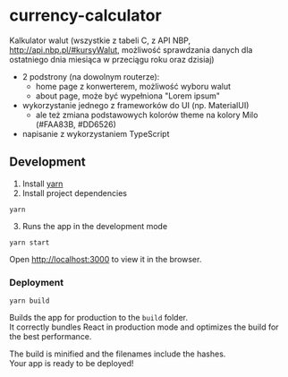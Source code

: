 # currency-calculator

Kalkulator walut (wszystkie z tabeli C, z API NBP, http://api.nbp.pl/#kursyWalut, możliwość sprawdzania danych dla ostatniego dnia miesiąca w przeciągu roku oraz dzisiaj)

* 2 podstrony (na dowolnym routerze):
    * home page z konwerterem, możliwość wyboru walut
    * about page, może być wypełniona "Lorem ipsum"
* wykorzystanie jednego z frameworków do UI (np. MaterialUI)
    * ale też zmiana podstawowych kolorów theme na kolory Milo (#FAA83B, #DD6526)
* napisanie z wykorzystaniem TypeScript

## Development

1. Install [yarn](https://classic.yarnpkg.com/en/docs/getting-started)
2. Install project dependencies

```
yarn
```

3. Runs the app in the development mode 

```
yarn start
```

Open [http://localhost:3000](http://localhost:3000) to view it in the browser.


### Deployment

```
yarn build
```

Builds the app for production to the `build` folder.\
It correctly bundles React in production mode and optimizes the build for the best performance.

The build is minified and the filenames include the hashes.\
Your app is ready to be deployed!
